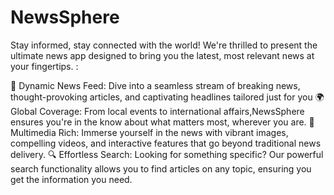 # NewsSphere
Stay informed, stay connected with the world! We're thrilled to present the ultimate news app designed to bring you the latest, most relevant news at your fingertips.
:

🚀 Dynamic News Feed: Dive into a seamless stream of breaking news, thought-provoking articles, and captivating headlines tailored just for you
🌍 Global Coverage: From local events to international affairs,NewsSphere ensures you're in the know about what matters most, wherever you are.
🎥 Multimedia Rich: Immerse yourself in the news with vibrant images, compelling videos, and interactive features that go beyond traditional news delivery.
🔍 Effortless Search: Looking for something specific? Our powerful search functionality allows you to find articles on any topic, ensuring you get the information you need.
